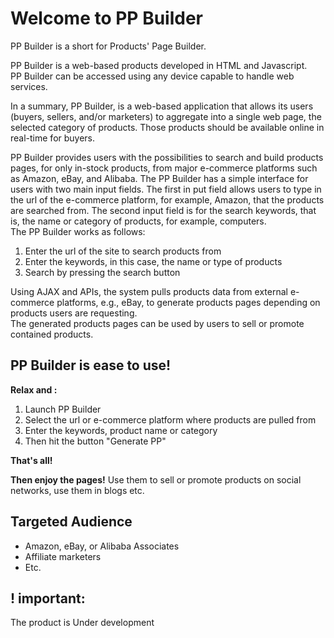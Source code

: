 # Welcome to PP Builder
<p>PP Builder is a short for Products' Page Builder.</p>
<p>
PP Builder is a web-based products developed in HTML and Javascript.<br>PP Builder can be accessed using any device capable to handle web services.</p>
<p>
 In a summary, PP Builder, is a web-based application that allows its users (buyers, sellers, and/or marketers) to aggregate into a single web page, the selected category of products. Those products should be available online in real-time for buyers.</p>
<p>
PP Builder provides users with the possibilities to search and build products pages, for only in-stock products, from major e-commerce platforms such as Amazon, eBay, and Alibaba. The PP Builder has a simple interface for users with two main input fields. The first in put field allows users to type in the url of the e-commerce platform, for example, Amazon, that the products are searched from. The second input field is for the search keywords, that is, the name or category of products, for example, computers.<br>
The PP Builder works as follows:</p>
<ol>
    <li>Enter the url of the site to search products from</li>
    <li>Enter the keywords, in this case, the name or type of products</li>
    <li>Search by pressing the search button</li>
</ol>
<p>
   Using AJAX and APIs, the system pulls products data from external e-commerce platforms, e.g., eBay, to generate products pages depending on products users are requesting.
   <br> The generated products pages can be used by users to sell or promote contained products.
</p>

## PP Builder is ease to use!
<b>Relax and :</b>
<ol>
   <li>Launch PP Builder</li>
   <li>Select the url or e-commerce platform where products are pulled from</li>
   <li>Enter the keywords, product name or category</li>
   <li>Then hit the button "Generate PP"</li>
</ol>

<b>That's all!</b>

<p><b>Then enjoy the pages!</b> Use them to sell or promote products on social networks, use them in blogs etc.</p>

## Targeted Audience
<ul>
   <li>Amazon, eBay, or Alibaba Associates</li>
   <li>Affiliate marketers</li>
   <li>Etc.</li>
</ul>

## ! important:
<p> The product is Under development</p>





